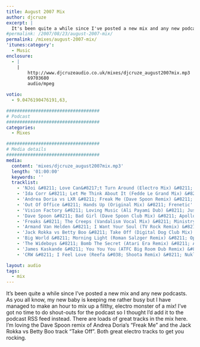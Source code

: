 ```yaml
---
title: August 2007 Mix
author: djcruze
excerpt: |
  It's been quite a while since I've posted a new mix and any new podcasts. As you all know, my new baby is keeping me rather busy but I have managed to make an hour to mix up a filthy, electro monster of a mix! I've got no time to do shout-outs for the podcast so I thought I'd add it to the podcast feed instead. So get the mix downloaded and play it loud!
#permalink: /2007/08/23/august-2007-mix/
permalink: /mixes/august-2007-mix/
'itunes:category':
  - Music
enclosure:
  - |
    |
        http://www.djcruzeaudio.co.uk/mixes/djcruze_august2007mix.mp3
        69703680
        audio/mpeg

votio:
  - 9.0476190476191,63,

###################################
# Podcast
###################################
categories:
  - Mixes

###################################
# Media details
###################################
media:
  content: 'mixes/djcruze_august2007mix.mp3'
  length: '01:00:00'
  keywords: ''
  tracklist:
    - 'NJoi &#8211; Love Can&#8217;t Turn Around (Electro Mix) &#8211; New Black Records'
    - 'Ida Corr &#8211; Let Me Think About It (Fedde Le Grand Mix) &#8211; Data'
    - 'Andrea Doria vs LXR &#8211; Freak Me (Dave Spoon Remix) &#8211; GI Recordings'
    - 'Out Of Office &#8211; Hands Up (Original Mix) &#8211; Frenetic'
    - 'Vision Factory &#8211; Loving Music (Ali Payami Dub) &#8211; Just For Fun Records'
    - 'Dave Spoon &#8211; Bad Girl (Dave Spoon Club Mix) &#8211; Apollo'
    - 'Freaks &#8211; The Creeps (Vandalism Vocal Mix) &#8211; Ministry'
    - 'Armand Van Helden &#8211; I Want Your Soul (TV Rock Remix) &#8211; Southern Fried Records'
    - 'Jack Rokka vs Betty Boo &#8211; Take Off (Digital Dog Club Mix) &#8211; Gusto'
    - 'Big World &#8211; Morning Light (Roman Salzger Remix) &#8211; Opaque'
    - 'The Wideboys &#8211; Bomb The Secret (Atari Era Remix) &#8211; AATW'
    - 'James Kaskande &#8211; You You You (ATFC Big Room Dub Remix) &#8211; AATW'
    - 'CRW &#8211; I Feel Love (Reefa &#038; Shoota Remix) &#8211; Nukleuz Records'

layout: audio
tags:
  - mix
---
```


It&#8217;s been quite a while since I&#8217;ve posted a new mix and any new podcasts. As you all know, my new baby is keeping me rather busy but I have managed to make an hour to mix up a filthy, electro monster of a mix! I&#8217;ve got no time to do shout-outs for the podcast so I thought I&#8217;d add it to the podcast RSS feed instead. There are loads of great tracks in the mix here. I&#8217;m loving the Dave Spoon remix of Andrea Doria&#8217;s &#8220;Freak Me&#8221; and the Jack Rokka vs Betty Boo track &#8220;Take Off&#8221;. Both great electro tracks to get you rocking.
